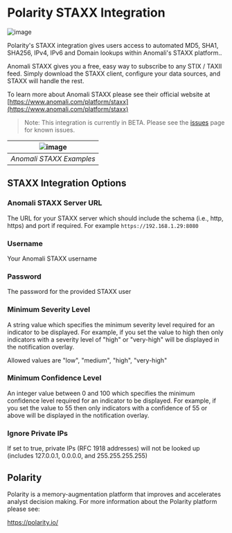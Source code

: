# Polarity STAXX Integration

![image](https://img.shields.io/badge/status-beta-green.svg)

Polarity's STAXX integration gives users access to automated MD5, SHA1, SHA256, IPv4, IPv6 and Domain lookups within Anomali's STAXX platform..

Anomali STAXX gives you a free, easy way to subscribe to any STIX / TAXII feed. Simply download the STAXX client, configure your data sources, and STAXX will handle the rest.

To learn more about Anomali STAXX please see their official website at [https://www.anomali.com/platform/staxx](https://www.anomali.com/platform/staxx)

> Note: This integration is currently in BETA.  Please see the [issues](https://github.com/polarityio/staxx/issues) page for known issues.

| ![image](https://user-images.githubusercontent.com/306319/45713411-fa911e80-bb5c-11e8-848f-f7d6427702ad.png)  |
|---|
|*Anomali STAXX Examples* |

## STAXX Integration Options

### Anomali STAXX Server URL

The URL for your STAXX server which should include the schema (i.e., http, https) and port if required.  For example `https://192.168.1.29:8080`

### Username

Your Anomali STAXX username

### Password

The password for the provided STAXX user

### Minimum Severity Level

A string value which specifies the minimum severity level required for an indicator to be displayed.   For example, if you set the value to high then only indicators with a severity level of "high" or "very-high" will be displayed in the notification overlay.

Allowed values are "low", "medium", "high", "very-high"

### Minimum Confidence Level

An integer value between 0 and 100 which specifies the minimum confidence level required for an indicator to be displayed.   For example, if you set the value to 55 then only indicators with a confidence of 55 or above will be displayed in the notification overlay.

### Ignore Private IPs

If set to true, private IPs (RFC 1918 addresses) will not be looked up (includes 127.0.0.1, 0.0.0.0, and 255.255.255.255)

## Polarity

Polarity is a memory-augmentation platform that improves and accelerates analyst decision making.  For more information about the Polarity platform please see:

https://polarity.io/

